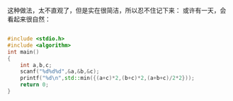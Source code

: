 这种做法，太不直观了，但是实在很简洁，所以忍不住记下来：
或许有一天，会看起来很自然：

```cpp

#include <stdio.h>
#include <algorithm>
int main()
{
	int a,b,c;
	scanf("%d%d%d",&a,&b,&c);
	printf("%d\n",std::min({(a+c)*2,(b+c)*2,(a+b+c)/2*2}));
	return 0;
}
```